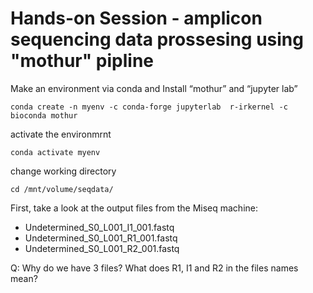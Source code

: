 # Hands-on Session - amplicon sequencing data prossesing using "mothur" pipline
Make an environment via conda and Install “mothur” and “jupyter lab” 
```
conda create -n myenv -c conda-forge jupyterlab  r-irkernel -c bioconda mothur
```
activate the environmrnt
```
conda activate myenv
```
change working directory
```
cd /mnt/volume/seqdata/
```
First, take a look at the output files from the Miseq machine:

- Undetermined_S0_L001_I1_001.fastq 
- Undetermined_S0_L001_R1_001.fastq
- Undetermined_S0_L001_R2_001.fastq

Q: Why do we have 3 files? What does R1, I1 and R2 in the files names mean? 

